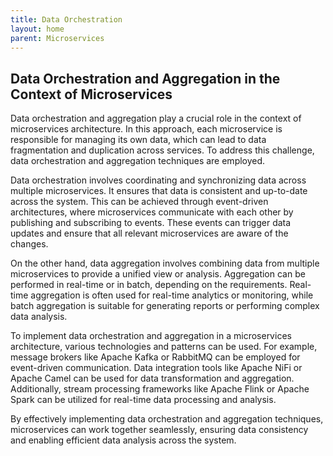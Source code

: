 ```yaml
---
title: Data Orchestration
layout: home
parent: Microservices
---
```



## Data Orchestration and Aggregation in the Context of Microservices

Data orchestration and aggregation play a crucial role in the context of microservices architecture. In this approach, each microservice is responsible for managing its own data, which can lead to data fragmentation and duplication across services. To address this challenge, data orchestration and aggregation techniques are employed.

Data orchestration involves coordinating and synchronizing data across multiple microservices. It ensures that data is consistent and up-to-date across the system. This can be achieved through event-driven architectures, where microservices communicate with each other by publishing and subscribing to events. These events can trigger data updates and ensure that all relevant microservices are aware of the changes.

On the other hand, data aggregation involves combining data from multiple microservices to provide a unified view or analysis. Aggregation can be performed in real-time or in batch, depending on the requirements. Real-time aggregation is often used for real-time analytics or monitoring, while batch aggregation is suitable for generating reports or performing complex data analysis.

To implement data orchestration and aggregation in a microservices architecture, various technologies and patterns can be used. For example, message brokers like Apache Kafka or RabbitMQ can be employed for event-driven communication. Data integration tools like Apache NiFi or Apache Camel can be used for data transformation and aggregation. Additionally, stream processing frameworks like Apache Flink or Apache Spark can be utilized for real-time data processing and analysis.

By effectively implementing data orchestration and aggregation techniques, microservices can work together seamlessly, ensuring data consistency and enabling efficient data analysis across the system.
